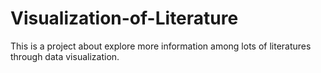 # Visualization-of-Literature

This is a project about explore more information among lots of literatures through data visualization.
